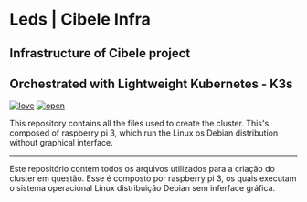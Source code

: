 # Leds | Cibele Infra
## Infrastructure of Cibele project 
## Orchestrated with Lightweight Kubernetes - K3s

[![love](https://forthebadge.com/images/badges/built-with-love.svg)](https://forthebadge.com) [![open](https://forthebadge.com/images/badges/open-source.svg)](https://forthebadge.com) 

This repository contains all the files used to create the cluster. This's composed of raspberry pi 3, which run the Linux os Debian distribution without graphical interface.

<hr/>

Este repositório contém todos os arquivos utilizados para a criação do cluster em questão. Esse é composto por raspberry pi 3, os quais executam o sistema operacional Linux distribuição Debian sem inferface gráfica. 
